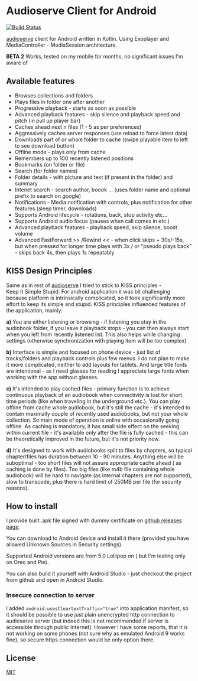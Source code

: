 Audioserve Client for Android
============================
[![Build Status](https://travis-ci.org/izderadicka/audioserve-android.svg?branch=master)](https://travis-ci.org/izderadicka/audioserve-android)

[audioserve](https://github.com/izderadicka/audioserve) client for Android written in Kotlin.
Using Exoplayer and MediaController - MediaSession architecture.

**BETA 2**  Works, tested on my mobile for months, no significant issues I'm aware of



Available features
------------------

* Browses collections and folders
* Plays files in folder one after another
* Progressive playback - starts as soon as possible
* Advanced playback features - skip silence and playback speed and pitch (in pull up player bar)
* Caches ahead next n files (1 - 5 as per preferences)
* Aggressively caches server responses (use reload to force latest data)
* Downloads part of or whole folder to cache (swipe playable item to left to see download button)
* Offline mode - plays only from cache
* Remembers up to 100 recently listened positions
* Bookmarks (on folder or file)
* Search (for folder names)
* Folder details - with picture and text (if present in the folder) and summary
* Intenet search - search author, boook ...  (uses folder name and optional prefix to search on google)
* Notifications - Media notification with controls, plus notification for other features (sleep timer, downloads)
* Supports Android lifecycle - rotations, back, stop activity etc...
* Supports Android audio focus (pauses when call comes in etc.)
* Advanced playback features - playback speed, skip silence, boost volume
* Advanced FastForward >> /Rewind << - when click  skips + 30s/-15s, but when pressed for longer time plays with 3x / or "pseudo plays back" - skips back 4s, then plays 1s repeatably


KISS Design Principles
-----------------

Same as in rest of [audioserve](https://github.com/izderadicka/audioserve) I tried to stick to KISS principles -  
Keep It Simple Stupid.
For android application it was bit challenging because platform is intrinsically complicated,
so it took significantly more effort to keep its simple and stupid.
KISS principles influenced features of the application, mainly:

**a)** You are either listening or browsing - if listening you stay in the audiobook folder, if 
you leave it playback stops - you can then always start when you left from recently 
listened list. This also helps while changing settings (otherwise 
synchronization with playing item will be too complex)
    
**b)** Interface is simple and focused on phone device - just list of tracks/folders and playback controls plus few menus.
I do not plan to make it more complicated, neither to add layouts for tablets. 
And large title fonts are intentional - as I need glasses for reading I appreciate large fonts 
when working with the app without glasses.

**c)** It's intended to play cached files - primary function is to achieve continuous 
playback of an audiobook when connectivity is lost for short time periods (like
when traveling in the underground etc.).  You can play offline from cache whole audiobook,
but it's still the cache -  it's intended to contain maximally couple of recently used audiobooks, 
but not your whole collection. So main mode of operation is online with occasionally going offline.
As caching is mandatory, it has small side effect on the seeking within current file - it's 
available only after the file is fully cached - this can be theoretically improved in the future,
but it's not priority now.

**d)** It's designed to work with audiobooks split to files by chapters, so typical chapter/files has
duration between 10 - 90 minutes. Anything else will be suboptimal - too short files will not assure
appropriate cache ahead ( as caching is done by files). Too big files (like m4b file containing whole
audiobook) will be hard to navigate (as internal chapters are not supported), slow to transcode,
plus there is hard limit of 250MB per file (for security reasons).



How to install
--------------

I provide built .apk file signed with dummy certificate on 
[github releases page](https://github.com/izderadicka/audioserve-android/releases).

You can download to Android device and install it there 
(provided you have allowed Unknown Sources in Security settings).

Supported Android versions are from 5.0 Lollipop on ( but I'm testing only  on Oreo and Pie).

You can also build it yourself with Android Studio - just checkout the project from github and
open in Android Studio.

### Insecure connection to server
I added `android:usesCleartextTraffic="true"` into application manifest, so it should be possible
to use just plain unencrypted http connection to audioserve server (but indeed this is not recommended
if server is accessible through public Internet). However I have some reports, that it is not working
on some phones (not sure why as emulated Android 9 works fine), so secure https connection would
be only option there.



License
-------

[MIT](https://opensource.org/licenses/MIT) 